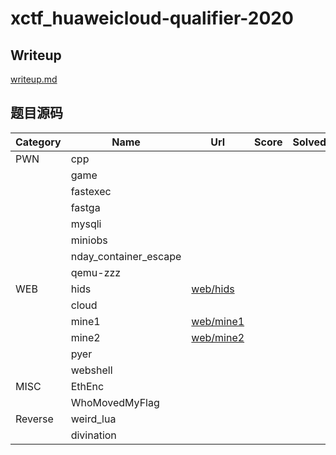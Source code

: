 # xctf_huaweicloud-qualifier-2020 

## Writeup
[writeup.md](./writeup.md)

## 题目源码
| Category |         Name          | Url | Score | Solved |
| -------- | --------------------- | --- | ----- | ------ |
| PWN      | cpp                   |     |       |        |
|          | game                  |     |       |        |
|          | fastexec              |     |       |        |
|          | fastga                |     |       |        |
|          | mysqli                |     |       |        |
|          | miniobs               |     |       |        |
|          | nday_container_escape |     |       |        |
|          | qemu-zzz              |     |       |        |
| WEB      | hids                  |  [web/hids](./web/hids)  |       |        |
|          | cloud                 |     |       |        |
|          | mine1                 |  [web/mine1](./web/mine1)   |       |        |
|          | mine2                 |  [web/mine2](./web/mine2)   |       |        |
|          | pyer                  |     |       |        |
|          | webshell              |     |       |        |
| MISC     | EthEnc                |     |       |        |
|          | WhoMovedMyFlag        |     |       |        |
| Reverse  | weird_lua             |     |       |        |
|          | divination            |     |       |        |

